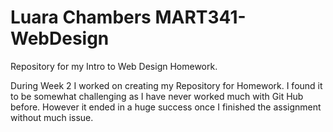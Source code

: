 # Luara Chambers MART341-WebDesign
Repository for my Intro to Web Design Homework.

During Week 2 I worked on creating my Repository for Homework. I found it to be somewhat challenging as I have never worked much with Git Hub before. However it ended in a huge success once I finished the assignment without much issue.
